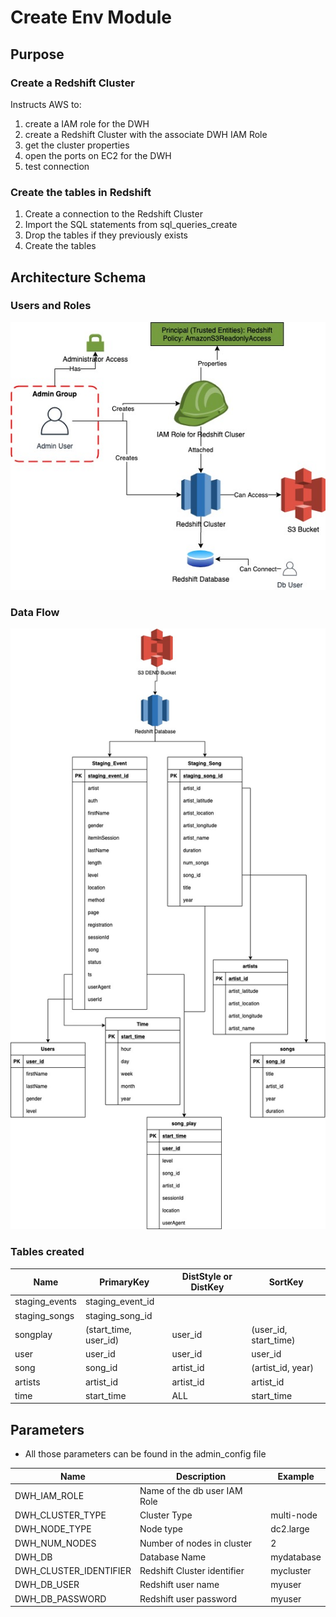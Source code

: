 # Create Env Module
## Purpose
### Create a Redshift Cluster
Instructs AWS to:
1. create a IAM role for the DWH
2. create a Redshift Cluster with the associate DWH IAM Role
3. get the cluster properties
4. open the ports on EC2 for the DWH
5. test connection

### Create the tables in Redshift
1. Create a connection to the Redshift Cluster
2. Import the SQL statements from sql_queries_create
3. Drop the tables if they previously exists
4. Create the tables

## Architecture Schema
### Users and Roles
![IAM Schema](https://github.com/ogierpaul/Udacity-Data-Engineer-NanoDegree/blob/wip/99-Appendix/IAM_Architecture_Diagram.jpg)

### Data Flow
![DataFlow](https://github.com/ogierpaul/Udacity-Data-Engineer-NanoDegree/blob/wip/99-Appendix/DataTransformation.jpg)

### Tables created

|Name|PrimaryKey|DistStyle or DistKey|SortKey|
|---|---|---|---|
|staging_events|staging_event_id|||
|staging_songs|staging_song_id|||
|songplay|(start_time, user_id)|user_id|(user_id, start_time)|
|user|user_id|user_id|user_id|
|song|song_id|artist_id|(artist_id, year)|
|artists|artist_id|artist_id|artist_id|
|time|start_time|ALL|start_time


## Parameters
* All those parameters can be found in the admin_config file

|Name|Description|Example|
|---|---|---|
|DWH_IAM_ROLE|Name of the db user IAM Role||
|DWH_CLUSTER_TYPE|Cluster Type|multi-node|
|DWH_NODE_TYPE|Node type|dc2.large|
|DWH_NUM_NODES|Number of nodes in cluster|2|
|DWH_DB|Database Name|mydatabase|
|DWH_CLUSTER_IDENTIFIER|Redshift Cluster identifier|mycluster|
|DWH_DB_USER|Redshift user name|myuser|
|DWH_DB_PASSWORD|Redshift user password|myuser|
